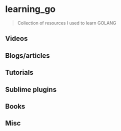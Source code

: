 # learning_go

> Collection of resources I used to learn GOLANG

## Videos

## Blogs/articles

## Tutorials

## Sublime plugins

## Books

## Misc
